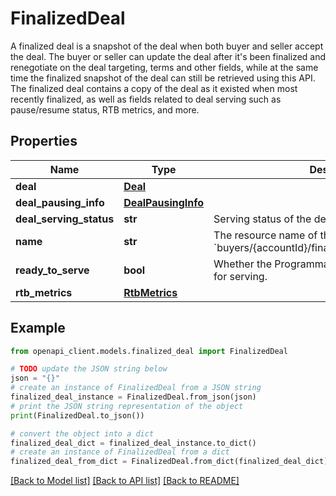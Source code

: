 # FinalizedDeal

A finalized deal is a snapshot of the deal when both buyer and seller accept the deal. The buyer or seller can update the deal after it's been finalized and renegotiate on the deal targeting, terms and other fields, while at the same time the finalized snapshot of the deal can still be retrieved using this API. The finalized deal contains a copy of the deal as it existed when most recently finalized, as well as fields related to deal serving such as pause/resume status, RTB metrics, and more.

## Properties

Name | Type | Description | Notes
------------ | ------------- | ------------- | -------------
**deal** | [**Deal**](Deal.md) |  | [optional] 
**deal_pausing_info** | [**DealPausingInfo**](DealPausingInfo.md) |  | [optional] 
**deal_serving_status** | **str** | Serving status of the deal. | [optional] 
**name** | **str** | The resource name of the finalized deal. Format: &#x60;buyers/{accountId}/finalizedDeals/{finalizedDealId}&#x60; | [optional] 
**ready_to_serve** | **bool** | Whether the Programmatic Guaranteed deal is ready for serving. | [optional] 
**rtb_metrics** | [**RtbMetrics**](RtbMetrics.md) |  | [optional] 

## Example

```python
from openapi_client.models.finalized_deal import FinalizedDeal

# TODO update the JSON string below
json = "{}"
# create an instance of FinalizedDeal from a JSON string
finalized_deal_instance = FinalizedDeal.from_json(json)
# print the JSON string representation of the object
print(FinalizedDeal.to_json())

# convert the object into a dict
finalized_deal_dict = finalized_deal_instance.to_dict()
# create an instance of FinalizedDeal from a dict
finalized_deal_from_dict = FinalizedDeal.from_dict(finalized_deal_dict)
```
[[Back to Model list]](../README.md#documentation-for-models) [[Back to API list]](../README.md#documentation-for-api-endpoints) [[Back to README]](../README.md)


